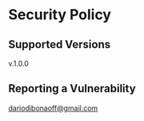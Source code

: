 # Security Policy

## Supported Versions

v.1.0.0

## Reporting a Vulnerability

dariodibonaoff@gmail.com
